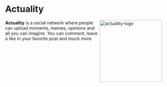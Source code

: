 <h1>Actuality</h1>
<img align="right" alt="actuality-logo" src="https://actuality.netlify.app/favicon.ico" width="200" height="200"/>
<p><b>Actuality</b> is a social network where people can upload moments, memes, opinions and all you can imagine. You can comment, leave a like in your favorite post and much more.</p>

